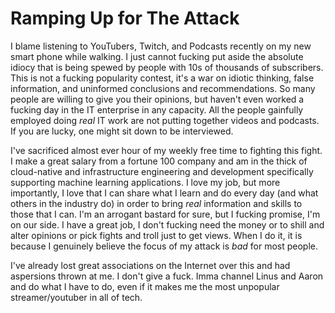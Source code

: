 # Ramping Up for The Attack

I blame listening to YouTubers, Twitch, and Podcasts recently on my new
smart phone while walking. I just cannot fucking put aside the absolute
idiocy that is being spewed by people with 10s of thousands of
subscribers. This is not a fucking popularity contest, it's a war on
idiotic thinking, false information, and uninformed conclusions and
recommendations. So many people are willing to give you their opinions,
but haven't even worked a fucking day in the IT enterprise in any
capacity. All the people gainfully employed doing *real* IT work are not
putting together videos and podcasts. If you are lucky, one might sit
down to be interviewed.

I've sacrificed almost ever hour of my weekly free time to fighting this
fight. I make a great salary from a fortune 100 company and am in the
thick of cloud-native and infrastructure engineering and development
specifically supporting machine learning applications. I love my job,
but more importantly, I love that I can share what I learn and do every
day (and what others in the industry do) in order to bring *real*
information and skills to those that I can. I'm an arrogant bastard for
sure, but I fucking promise, I'm on our side. I have a great job, I
don't fucking need the money or to shill and alter opinions or pick
fights and troll just to get views. When I do it, it is because I
genuinely believe the focus of my attack is *bad* for most people.

I've already lost great associations on the Internet over this and had
aspersions thrown at me. I don't give a fuck. Imma channel Linus and
Aaron and do what I have to do, even if it makes me the most unpopular
streamer/youtuber in all of tech.

